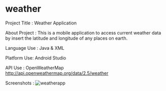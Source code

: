 # weather
Project Title :	Weather Application

About Project :	This is a mobile application to access current weather data by insert the latitude and longitude of any places on earth.

Language Use :	Java & XML

Platform Use:	Android Studio

API Use :	OpenWeatherMap
http://api.openweathermap.org/data/2.5/weather

Screenshots :
![weatherapp](https://user-images.githubusercontent.com/39667828/47995697-1b272f00-e131-11e8-8ac7-69feb395720c.png)
